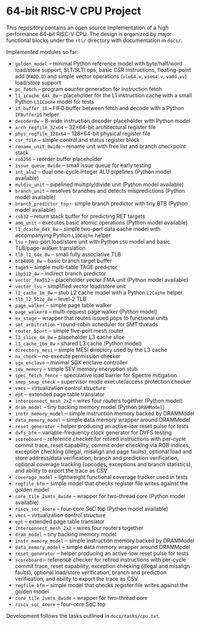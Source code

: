 # 64-bit RISC-V CPU Project

This repository contains an open source implementation of a high performance
64-bit RISC-V CPU. The design is organized by major functional blocks under the
`rtl/` directory with documentation in `docs/`.

Implemented modules so far:
 - `golden_model` – minimal Python reference model with byte/half/word
   load/store support, SLT/SLTI ops, basic CSR instructions,
   floating-point add (`FADD.D`) and simple vector operations
   (`vle64.v`, `vse64.v`, `vadd.vv`)
   load/store support
- `pc_fetch` – program counter generation for instruction fetch
- `l1_icache_64k_8w` – placeholder for the L1 instruction cache with a small Python `L1ICache` model for tests
- `if_buffer_16` – FIFO buffer between fetch and decode with a Python `IFBuffer16` helper
- `decoder8w` – 8-wide instruction decoder placeholder with Python model
- `arch_regfile_32x64` – 32×64-bit architectural register file
- `phys_regfile_128x64` – 128×64-bit physical register file
- `csr_file` – simple control and status register block
- `rename_unit_8wide` – rename unit with free list and branch checkpoint stack
- `rob256` – reorder buffer placeholder
- `issue_queue_8wide` – small issue queue for early testing
- `int_alu2` – dual one-cycle integer ALU pipelines (Python model available)
- `muldiv_unit` – pipelined multiply/divide unit (Python model available)
- `branch_unit` – resolves branches and detects mispredictions (Python model available)
- `branch_predictor_top` – simple branch predictor with tiny BTB (Python model available)
- `rsb32` – return stack buffer for predicting RET targets
- `amo_unit` – executes basic atomic operations (Python model available)
 - `l1_dcache_64k_8w` – simple two-port data cache model with
    accompanying Python `L1DCache` helper
 - `lsu` – two-port load/store unit with Python `LSU` model and
    basic TLB/page-walker translation
- `tlb_l1_64e_8w` – small fully associative TLB
- `btb4096_8w` – basic branch target buffer
- `tage5` – simple multi-table TAGE predictor
- `ibp512_4w` – indirect branch predictor
- `vector_fma512` – placeholder vector FMA unit (Python model available)
 - `vector_lsu` – simplified vector load/store unit
 - `l2_cache_1m_8w` – stub L2 cache model with a Python `L2Cache` helper
- `tlb_l2_512e_8w` – level-2 TLB
- `page_walker` – simple page table walker
- `page_walker8` – multi-request page walker (Python model)
- `ex_stage` – wrapper that routes issued µops to functional units
- `smt_arbitration` – round-robin scheduler for SMT threads
- `router_5port` – simple five-port mesh router
- `l3_slice_4m_8w` – placeholder L3 cache slice
 - `l3_cache_16m_8w` – shared L3 cache (Python model)
- `directory_mesi` – simple MESI directory used by the L3 cache
- `nx_check` – no-execute permission checker
- `sgx_enclave` – minimal SGX enclave controller
- `sev_memory` – simple SEV memory encryption stub
- `spec_fetch_fence` – speculative load barrier for Spectre mitigation
- `smep_smap_check` – supervisor mode execute/access protection checker
- `vmcs` – virtualization control structure
- `ept` – extended page table translator
 - `interconnect_mesh_2x2` – wires four routers together (Python model)
 - `dram_model` – tiny backing memory model (Python `DRAMModel`)
- `instr_memory_model` – simple instruction memory backed by DRAMModel
- `data_memory_model` – simple data memory wrapper around DRAMModel
- `reset_generator` – helper producing an active-low reset pulse for tests
- `dvfs_bfm` – variable-frequency clock generator for DVFS testing
 - `scoreboard` – reference checker for retired instructions with
    per-cycle commit trace, reset capability, commit order checking via ROB
    indices, exception checking (illegal, misalign and page faults), optional
    load and store address/data verification, branch and prediction verification,
    optional coverage tracking (opcodes, exceptions and branch statistics),
    and ability to export the trace as CSV
- `coverage_model` – lightweight functional coverage tracker used in tests
- `regfile_bfm` – simple model that checks register file writes against
  the golden model
- `core_tile_2smts_8wide` – wrapper for two-thread core (Python model available)
- `riscv_soc_4core` – four-core SoC top (Python model available)
- `vmcs` – virtualization control structure
- `ept` – extended page table translator
- `interconnect_mesh_2x2` – wires four routers together
- `dram_model` – tiny backing memory model
- `instr_memory_model` – simple instruction memory backed by DRAMModel
- `data_memory_model` – simple data memory wrapper around DRAMModel
- `reset_generator` – helper producing an active-low reset pulse for tests
 - `scoreboard` – reference checker for retired instructions with
    per-cycle commit trace, reset capability, exception checking
    (illegal and misalign faults), optional load/store verification,
    branch and prediction verification, and ability to export the trace as CSV
- `regfile_bfm` – simple model that checks register file writes against
  the golden model
- `core_tile_2smts_8wide` – wrapper for two-thread core
- `riscv_soc_4core` – four-core SoC top

Development follows the tasks outlined in `docs/tasks/cpu.txt`.
